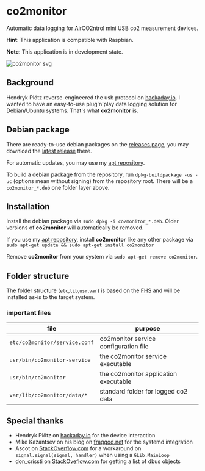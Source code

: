 # co2monitor

Automatic data logging for AirCO2ntrol mini USB co2 measurement devices.

**Hint**: This application is compatible with Raspbian.

**Note**: This application is in development state.

![co2monitor svg](https://cloud.githubusercontent.com/assets/19148271/20570532/44d42ab0-b1a4-11e6-97aa-cef5713e21cc.png)

## Background

Hendryk Plötz reverse-engineered the usb protocol on [hackaday.io](https://hackaday.io/project/5301-reverse-engineering-a-low-cost-usb-co-monitor).
I wanted to have an easy-to-use plug'n'play data logging solution for Debian/Ubuntu systems.
That's what **co2monitor** is.

## Debian package

There are ready-to-use debian packages on the [releases page](https://github.com/nobodyinperson/co2monitor/releases), you may download the [latest release](https://github.com/nobodyinperson/co2monitor/releases/latest) there.

For automatic updates, you may use my [apt repository](http://apt.nobodyinperson.de).

To build a debian package from the repository, run ```dpkg-buildpackage -us -uc``` (options mean without signing) from the repository root.
There will be a ```co2monitor_*.deb``` one folder layer above.

## Installation

Install the debian package via ```sudo dpkg -i co2monitor_*.deb```.
Older versions of **co2monitor** will automatically be removed.

If you use my [apt repository](http://apt.nobodyinperson.de), install **co2monitor** like any other package via ```sudo apt-get update && sudo apt-get install co2monitor```

Remove **co2monitor** from your system via ```sudo apt-get remove co2monitor```.

## Folder structure

The folder structure (```etc```,```lib```,```usr```,```var```) is based on the [FHS](https://en.wikipedia.org/wiki/Filesystem_Hierarchy_Standard) and will be installed as-is to the target system.

### important files
|           file                 |                  purpose              |
|--------------------------------|---------------------------------------|
| ```etc/co2monitor/service.conf``` | co2monitor service configuration file |
| ```usr/bin/co2monitor-service``` |  the co2monitor service executable |
| ```usr/bin/co2monitor``` | the co2monitor application executable |
| ```var/lib/co2monitor/data/*``` | standard folder for logged co2 data |

## Special thanks

- Hendryk Plötz on [hackaday.io](https://hackaday.io/project/5301-reverse-engineering-a-low-cost-usb-co-monitor) for the device interaction
- Mike Kazantsev on his blog on [fraggod.net](http://blog.fraggod.net/2012/06/16/proper-ish-way-to-start-long-running-systemd-service-on-udev-event-device-hotplug.html) for the systemd integration
- Ascot on [StackOverflow.com](http://stackoverflow.com/a/26457317/5433146) for a workaround on ```signal.signal(signal, handler)``` when using a ```GLib.MainLoop```
- don_crissti on [StackOveflow.com](http://unix.stackexchange.com/a/203678) for
  getting a list of dbus objects
